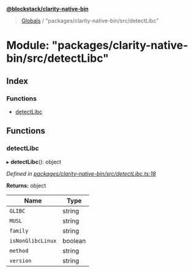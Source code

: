 **[@blockstack/clarity-native-bin](../README.md)**

> [Globals](../globals.md) / "packages/clarity-native-bin/src/detectLibc"

# Module: "packages/clarity-native-bin/src/detectLibc"

## Index

### Functions

- [detectLibc](_packages_clarity_native_bin_src_detectlibc_.md#detectlibc)

## Functions

### detectLibc

▸ **detectLibc**(): object

_Defined in [packages/clarity-native-bin/src/detectLibc.ts:18](https://github.com/blockstack/clarity-js-sdk/blob/316fb4e/packages/clarity-native-bin/src/detectLibc.ts#L18)_

**Returns:** object

| Name              | Type    |
| ----------------- | ------- |
| `GLIBC`           | string  |
| `MUSL`            | string  |
| `family`          | string  |
| `isNonGlibcLinux` | boolean |
| `method`          | string  |
| `version`         | string  |
